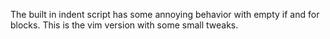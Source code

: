 The built in indent script has some annoying behavior with empty if and
for blocks. This is the vim version with some small tweaks.
